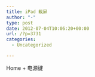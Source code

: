 ```yaml
---
title: iPad 截屏
author: "-"
type: post
date: 2012-07-04T10:06:20+00:00
url: /?p=3731
categories:
  - Uncategorized

---
```

Home + 电源键